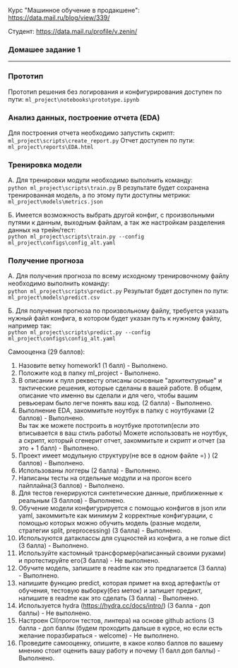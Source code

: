 Курс "Машинное обучение в продакшене":
https://data.mail.ru/blog/view/339/

Студент:
https://data.mail.ru/profile/v.zenin/

### Домашее задание 1  
-----------

### Прототип  
Прототип решения без логирования и конфигурирования доступен по пути:
	`ml_project\notebooks\prototype.ipynb`

### Анализ данных, построение отчета (EDA)  
Для построения отчета необходимо запустить скрипт:
	`ml_project\scripts\create_report.py`
Отчет доступен по пути:
	`ml_project\reports\EDA.html`

### Тренировка модели  
А. Для тренировки модули необходимо выполнить команду:  
	`python ml_project\scripts\train.py`
В результате будет сохранена тренированная модель, а по этому пути доступны метрики:  
	`ml_project\models\metrics.json`
  
Б. Имеется возможность выбрать другой конфиг, с произвольными путями к данным, выходным файлам,
а так же настройкам разделения данных на трейн/тест:  
	`python ml_project\scripts\train.py --config ml_project\configs\config_alt.yaml`
  
### Получение прогноза  
А. Для получения прогноза по всему исходному тренировочному файлу необходимо выполнить команду:  
	`python ml_project\scripts\predict.py`
Результат будет доступен по пути:  
	`ml_project\models\predict.csv`
  
Б. Для получения прогноза по произвольному файлу, требуется указать нужный файл конфига, 
в котором будет указан путь к нужному файлу, например так:  
	`python ml_project\scripts\predict.py --config ml_project\configs\config_alt.yaml`


Самооценка (29 баллов):

1. Назовите ветку homework1 (1 балл) - Выполнено.  
2. Положите код в папку ml_project - Выполнено.  
3. В описании к пулл реквесту описаны основные "архитектурные" и тактические решения, которые сделаны в вашей работе. В общем, описание что именно вы сделали и для чего, чтобы вашим ревьюерам было легче понять ваш код. (2 балла) - Выполнено.  
4. Выполнение EDA, закоммитьте ноутбук в папку с ноутбуками (2 баллов) - Выполнено.  
Вы так же можете построить в ноутбуке прототип(если это вписывается в ваш стиль работы)
Можете использовать не ноутбук, а скрипт, который сгенерит отчет, закоммитьте и скрипт и отчет (за это + 1 балл) - Выполнено.  
5. Проект имеет модульную структуру(не все в одном файле =) ) (2 баллов) - Выполнено.  
6. Использованы логгеры (2 балла) - Выполнено.  
7. Написаны тесты на отдельные модули и на прогон всего пайплайна(3 баллов) - Выполнено.  
8. Для тестов генерируются синтетические данные, приближенные к реальным (3 баллов) - Выполнено.  
9. Обучение модели конфигурируется с помощью конфигов в json или yaml, закоммитьте как минимум 2 корректные конфигурации, с помощью которых можно обучить модель (разные модели, стратегии split, preprocessing) (3 балла) - Выполнено.  
10. Используются датаклассы для сущностей из конфига, а не голые dict (3 балла) - Выполнено.  
11. Используйте кастомный трансформер(написанный своими руками) и протестируйте его(3 балла) - Не выполнено.  
12. Обучите модель, запишите в readme как это предлагается (3 балла) - Выполнено.  
13. напишите функцию predict, которая примет на вход артефакт/ы от обучения, тестовую выборку(без меток) и запишет предикт, напишите в readme как это сделать (3 балла)  - Выполнено.  
14. Используется hydra  (https://hydra.cc/docs/intro/) (3 балла - доп баллы) - Не выполнено.  
15. Настроен CI(прогон тестов, линтера) на основе github actions  (3 балла - доп баллы (будем проходить дальше в курсе, но если есть желание поразбираться - welcome) - Не выполнено.  
16. Проведите самооценку, опишите, в какое колво баллов по вашему мнению стоит оценить вашу работу и почему (1 балл доп баллы) - Выполнено.  


